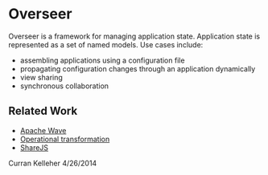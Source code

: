 Overseer
========

Overseer is a framework for managing application state. Application state is represented as a set of named models. Use cases include:

 * assembling applications using a configuration file
 * propagating configuration changes through an application dynamically
 * view sharing
 * synchronous collaboration

## Related Work

 * [Apache Wave](http://en.wikipedia.org/wiki/Apache_Wave)
 * [Operational transformation](http://en.wikipedia.org/wiki/Operational_transformation)
 * [ShareJS](http://sharejs.org/)

Curran Kelleher 4/26/2014
